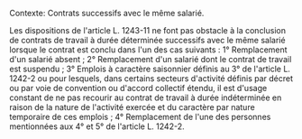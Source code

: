 Contexte: Contrats successifs avec le même salarié.

Les dispositions de l'article L. 1243-11 ne font pas obstacle à la conclusion de contrats de travail à durée déterminée successifs avec le même salarié lorsque le contrat est conclu dans l'un des cas suivants : 1° Remplacement d'un salarié absent ; 2° Remplacement d'un salarié dont le contrat de travail est suspendu ; 3° Emplois à caractère saisonnier définis au 3° de l'article L. 1242-2 ou pour lesquels, dans certains secteurs d'activité définis par décret ou par voie de convention ou d'accord collectif étendu, il est d'usage constant de ne pas recourir au contrat de travail à durée indéterminée en raison de la nature de l'activité exercée et du caractère par nature temporaire de ces emplois ; 4° Remplacement de l'une des personnes mentionnées aux 4° et 5° de l'article L. 1242-2.